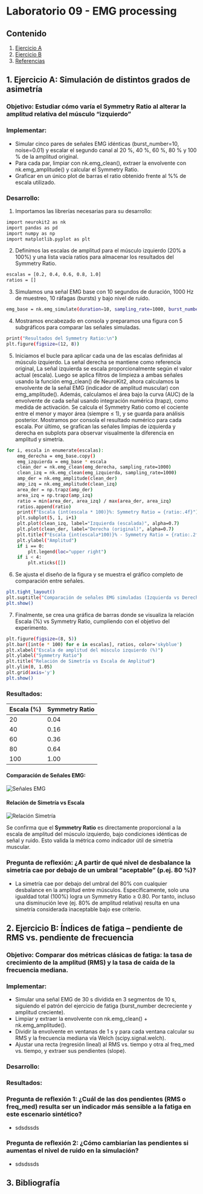 # Laboratorio 09 - EMG processing
## Contenido
1. [Ejercicio A](#id1)
2. [Ejercicio B](#id2)
3. [Referencias](#id3)


## 1. Ejercicio A: Simulación de distintos grados de asimetría <a name="id1"></a>
### Objetivo: Estudiar cómo varía el Symmetry Ratio al alterar la amplitud relativa del músculo “izquierdo”
### Implementar:
- Simular cinco pares de señales EMG idénticas (burst_number=10, noise=0.01) y escalar el segundo canal al 20 %, 40 %, 60 %, 80 % y 100 % de la amplitud original.
- Para cada par, limpiar con nk.emg_clean(), extraer la envolvente con nk.emg_amplitude() y calcular el Symmetry Ratio.
- Graficar en un único plot de barras el ratio obtenido frente al %% de escala utilizado.

### Desarrollo:

1. Importamos las librerías necesarias para su desarrollo:
```bash
import neurokit2 as nk
import pandas as pd
import numpy as np
import matplotlib.pyplot as plt
```
2. Definimos las escalas de amplitud para el músculo izquierdo (20% a 100%) y una lista vacía ratios para almacenar los resultados del Symmetry Ratio.
```bash
escalas = [0.2, 0.4, 0.6, 0.8, 1.0]
ratios = []
```
3. Simulamos una señal EMG base con 10 segundos de duración, 1000 Hz de muestreo, 10 ráfagas (bursts) y bajo nivel de ruido.
```bash
emg_base = nk.emg_simulate(duration=10, sampling_rate=1000, burst_number=10, noise=0.01)
```
4. Mostramos encabezado en consola y preparamos una figura con 5 subgráficos para comparar las señales simuladas.
```bash
print("Resultados del Symmetry Ratio:\n")
plt.figure(figsize=(12, 8))
```
5. Iniciamos el bucle para aplicar cada una de las escalas definidas al músculo izquierdo. La señal derecha se mantiene como referencia original, La señal izquierda se escala proporcionalmente según el valor actual (escala). Luego se aplica filtros de limpieza a ambas señales usando la función emg_clean() de NeuroKit2, ahora calculamos la envolvente de la señal EMG (indicador de amplitud muscular) con emg_amplitude(). Además, calculamos el área bajo la curva (AUC) de la envolvente de cada señal usando integración numérica (trapz), como medida de activación. Se calcula el Symmetry Ratio como el cociente entre el menor y mayor área (siempre ≤ 1), y se guarda para análisis posterior. Mostramos por consola el resultado numérico para cada escala. Por último, se grafican las señales limpias de izquierda y derecha en subplots para observar visualmente la diferencia en amplitud y simetría.
```bash
for i, escala in enumerate(escalas):
    emg_derecha = emg_base.copy()
    emg_izquierda = emg_base * escala
    clean_der = nk.emg_clean(emg_derecha, sampling_rate=1000)
    clean_izq = nk.emg_clean(emg_izquierda, sampling_rate=1000)
    amp_der = nk.emg_amplitude(clean_der)
    amp_izq = nk.emg_amplitude(clean_izq)
    area_der = np.trapz(amp_der)
    area_izq = np.trapz(amp_izq)
    ratio = min(area_der, area_izq) / max(area_der, area_izq)
    ratios.append(ratio)
    print(f"Escala {int(escala * 100)}%: Symmetry Ratio = {ratio:.4f}")
    plt.subplot(5, 1, i+1)
    plt.plot(clean_izq, label="Izquierda (escalada)", alpha=0.7)
    plt.plot(clean_der, label="Derecha (original)", alpha=0.7)
    plt.title(f"Escala {int(escala*100)}% - Symmetry Ratio = {ratio:.2f}")
    plt.ylabel("Amplitud")
    if i == 0:
        plt.legend(loc="upper right")
    if i < 4:
        plt.xticks([])
```
6. Se ajusta el diseño de la figura y se muestra el gráfico completo de comparación entre señales.
```bash
plt.tight_layout()
plt.suptitle("Comparación de señales EMG simuladas (Izquierda vs Derecha)", y=1.02)
plt.show()
```
7. Finalmente, se crea una gráfica de barras donde se visualiza la relación Escala (%) vs Symmetry Ratio, cumpliendo con el objetivo del experimento.
```bash
plt.figure(figsize=(8, 5))
plt.bar([int(e * 100) for e in escalas], ratios, color='skyblue')
plt.xlabel("Escala de amplitud del músculo izquierdo (%)")
plt.ylabel("Symmetry Ratio")
plt.title("Relación de Simetría vs Escala de Amplitud")
plt.ylim(0, 1.05)
plt.grid(axis='y')
plt.show()
```
### Resultados:

| Escala (%) | Symmetry Ratio |
|------------|----------------|
| 20         | 0.04           |
| 40         | 0.16           |
| 60         | 0.36           |
| 80         | 0.64           |
| 100        | 1.00           |

#### Comparación de Señales EMG:

![Señales EMG](ruta/a/tu/imagen1.png)

#### Relación de Simetría vs Escala

![Relación Simetría](ruta/a/tu/imagen2.png)

Se confirma que el **Symmetry Ratio** es directamente proporcional a la escala de amplitud del músculo izquierdo, bajo condiciones idénticas de señal y ruido. Esto valida la métrica como indicador útil de simetría muscular. 


### Pregunta de reflexión: ¿A partir de qué nivel de desbalance la simetría cae por debajo de un umbral “aceptable” (p.ej. 80 %)?
- La simetría cae por debajo del umbral del 80% con cualquier desbalance en la amplitud entre músculos. Específicamente, solo una igualdad total (100%) logra un Symmetry Ratio ≥ 0.80. Por tanto, incluso una disminución leve (ej. 80% de amplitud relativa) resulta en una simetría considerada inaceptable bajo ese criterio.


## 2. Ejercicio B: Índices de fatiga – pendiente de RMS vs. pendiente de frecuencia <a name="id2"></a>
### Objetivo: Comparar dos métricas clásicas de fatiga: la tasa de crecimiento de la amplitud (RMS) y la tasa de caída de la frecuencia mediana.
### Implementar:
- Simular una señal EMG de 30 s dividida en 3 segmentos de 10 s, siguiendo el patrón del ejercicio de fatiga (burst_number decreciente y amplitud creciente).
- Limpiar y extraer la envolvente con nk.emg_clean() + nk.emg_amplitude().
- Dividir la envolvente en ventanas de 1 s y para cada ventana calcular su RMS y la frecuencia mediana vía Welch (scipy.signal.welch).
- Ajustar una recta (regresión lineal) al RMS vs. tiempo y otra al freq_med vs. tiempo, y extraer sus pendientes (slope).

### Desarrollo:

### Resultados:


### Pregunta de reflexión 1: ¿Cuál de las dos pendientes (RMS o freq_med) resulta ser un indicador más sensible a la fatiga en este escenario sintético?
- sdsdssds

### Pregunta de reflexión 2: ¿Cómo cambiarían las pendientes si aumentas el nivel de ruido en la simulación?
- sdsdssds

## 3. Bibliografía <a name="id3"></a>
